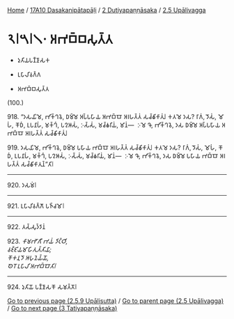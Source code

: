 
[Home](/) / [17A10 Dasakanipātapāḷi](../...md) / [2 Dutiyapaṇṇāsaka](...md) / [2.5 Upālivagga](../17A10/2/2.5.md)

# 𑁨𑁇𑁫𑁇𑁧𑁦 𑀅𑀪𑀩𑁆𑀩𑀲𑀼𑀢𑁆𑀢

* 𑀤𑀼𑀢𑀺𑀬𑀧𑀡𑁆𑀡𑀸𑀲𑀓

* 𑀉𑀧𑀸𑀮𑀺𑀯𑀕𑁆𑀕

* 𑀅𑀪𑀩𑁆𑀩𑀲𑀼𑀢𑁆𑀢

(100.)

918\. “𑀤𑀲𑀬𑀺𑀫𑁂, 𑀪𑀺𑀓𑁆𑀔𑀯𑁂, 𑀥𑀫𑁆𑀫𑁂 𑀅𑀧𑁆𑀧𑀳𑀸𑀬 𑀅𑀪𑀩𑁆𑀩𑁄 𑀅𑀭𑀳𑀢𑁆𑀢𑀁 𑀲𑀘𑁆𑀙𑀺𑀓𑀸𑀢𑀼𑀁𑁇 𑀓𑀢𑀫𑁂 𑀤𑀲? 𑀭𑀸𑀕𑀁, 𑀤𑁄𑀲𑀁, 𑀫𑁄𑀳𑀁, 𑀓𑁄𑀥𑀁, 𑀉𑀧𑀦𑀸𑀳𑀁, 𑀫𑀓𑁆𑀔𑀁, 𑀧𑀍𑀆𑀲𑀁, 𑀇𑀲𑁆𑀲𑀁, 𑀫𑀘𑁆𑀙𑀭𑀺𑀬𑀁, 𑀫𑀸𑀦𑀁—  𑀇𑀫𑁂 𑀔𑁄, 𑀪𑀺𑀓𑁆𑀔𑀯𑁂, 𑀤𑀲 𑀥𑀫𑁆𑀫𑁂 𑀅𑀧𑁆𑀧𑀳𑀸𑀬 𑀅𑀪𑀩𑁆𑀩𑁄 𑀅𑀭𑀳𑀢𑁆𑀢𑀁 𑀲𑀘𑁆𑀙𑀺𑀓𑀸𑀢𑀼𑀁𑁇

919\. 𑀤𑀲𑀬𑀺𑀫𑁂, 𑀪𑀺𑀓𑁆𑀔𑀯𑁂, 𑀥𑀫𑁆𑀫𑁂 𑀧𑀳𑀸𑀬 𑀪𑀩𑁆𑀩𑁄 𑀅𑀭𑀳𑀢𑁆𑀢𑀁 𑀲𑀘𑁆𑀙𑀺𑀓𑀸𑀢𑀼𑀁𑁇 𑀓𑀢𑀫𑁂 𑀤𑀲? 𑀭𑀸𑀕𑀁, 𑀤𑁄𑀲𑀁, 𑀫𑁄𑀳𑀁, 𑀓𑁄𑀥𑀁, 𑀉𑀧𑀦𑀸𑀳𑀁, 𑀫𑀓𑁆𑀔𑀁, 𑀧𑀍𑀆𑀲𑀁, 𑀇𑀲𑁆𑀲𑀁, 𑀫𑀘𑁆𑀙𑀭𑀺𑀬𑀁, 𑀫𑀸𑀦𑀁—  𑀇𑀫𑁂 𑀔𑁄, 𑀪𑀺𑀓𑁆𑀔𑀯𑁂, 𑀤𑀲 𑀥𑀫𑁆𑀫𑁂 𑀧𑀳𑀸𑀬 𑀪𑀩𑁆𑀩𑁄 𑀅𑀭𑀳𑀢𑁆𑀢𑀁 𑀲𑀘𑁆𑀙𑀺𑀓𑀸𑀢𑀼𑀦𑁆”𑀢𑀺𑁇

---

920\. 𑀤𑀲𑀫𑀁𑁇



---

921\. 𑀉𑀧𑀸𑀮𑀺𑀯𑀕𑁆𑀕𑁄 𑀧𑀜𑁆𑀘𑀫𑁄𑁇



---

922\. 𑀢𑀲𑁆𑀲𑀼𑀤𑁆𑀤𑀸𑀦𑀁



923\. _𑀓𑀸𑀫𑀪𑁄𑀕𑀻 𑀪𑀬𑀁 𑀤𑀺𑀝𑁆𑀞𑀺,_  
_𑀯𑀚𑁆𑀚𑀺𑀬𑀫𑀸𑀳𑀺𑀢𑀼𑀢𑁆𑀢𑀺𑀬𑀸;_  
_𑀓𑁄𑀓𑀦𑀼𑀤𑁄 𑀆𑀳𑀼𑀦𑁂𑀬𑁆𑀬𑁄,_  
_𑀣𑁂𑀭𑁄 𑀉𑀧𑀸𑀮𑀺 𑀅𑀪𑀩𑁆𑀩𑁄𑀢𑀺𑁇_  


---

924\. 𑀤𑀼𑀢𑀺𑀬𑁄 𑀧𑀡𑁆𑀡𑀸𑀲𑀓𑁄 𑀲𑀫𑀢𑁆𑀢𑁄𑁇



[Go to previous page (2.5.9 Upālisutta)](2.5.9.md) / [Go to parent page (2.5 Upālivagga)](../17A10/2/2.5.md) / [Go to next page (3 Tatiyapaṇṇāsaka)](../../3.md)


